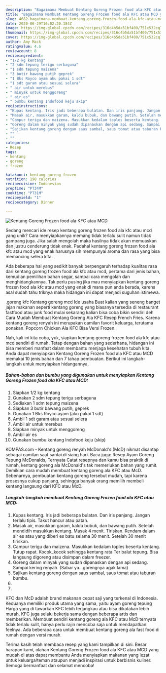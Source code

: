 ```yaml
---
description: "Bagaimana Membuat Kentang Goreng Frozen food ala KFC atau MCD yang Bisa Manjain Lidah"
title: "Bagaimana Membuat Kentang Goreng Frozen food ala KFC atau MCD yang Bisa Manjain Lidah"
slug: 4682-bagaimana-membuat-kentang-goreng-frozen-food-ala-kfc-atau-mcd-yang-bisa-manjain-lidah
date: 2020-06-29T16:02:20.184Z
image: https://img-global.cpcdn.com/recipes/316c4b5da51bf400/751x532cq70/kentang-goreng-frozen-food-ala-kfc-atau-mcd-foto-resep-utama.jpg
thumbnail: https://img-global.cpcdn.com/recipes/316c4b5da51bf400/751x532cq70/kentang-goreng-frozen-food-ala-kfc-atau-mcd-foto-resep-utama.jpg
cover: https://img-global.cpcdn.com/recipes/316c4b5da51bf400/751x532cq70/kentang-goreng-frozen-food-ala-kfc-atau-mcd-foto-resep-utama.jpg
author: Amy Mack
ratingvalue: 4.6
reviewcount: 8
recipeingredient:
- "1/2 kg kentang"
- "2 sdm tepung terigu serbaguna"
- "1 sdm tepung maizena"
- "3 butir bawang putih geprek"
- "1 Bks Royco ayam aku pakai 1 sdt"
- "1 sdt garam atau sesuai selera"
- " air untuk merebus"
- " minyak untuk menggoreng"
- " air es"
- " bumbu kentang Indofood keju skip"
recipeinstructions:
- "Kupas kentang. Iris jadi beberapa bulatan. Dan iris panjang. Jangan terlalu tipis. Takut hancur atau patah."
- "Masak air, masukkan garam, kaldu bubuk, dan bawang putih. Setelah mendidih masukkan kentang. Masak 4 menit. Tiriskan. Rendam dalam air es atau yang diberi es batu selama 30 menit. Setelah 30 menit tiriskan."
- "Campur terigu dan maizena. Masukkan kedalam toples beserta kentang. Tutup rapat. Kocok_kocok sehingga kentang rata Ter balut tepung. Bisa langsung digoreng atau disimpan dalam freezer."
- "Goreng dalam minyak yang sudah dipanaskan dengan api sedang. Sampai kering renyah. (Sabar ya...gorengnya agak lama)"
- "Sajikan kentang goreng dengan saus sambal, saus tomat atau taburan bumbu."
- ""
- ""
categories:
- Resep
tags:
- kentang
- goreng
- frozen

katakunci: kentang goreng frozen 
nutrition: 198 calories
recipecuisine: Indonesian
preptime: "PT34M"
cooktime: "PT31M"
recipeyield: "1"
recipecategory: Dinner

---
```



![Kentang Goreng Frozen food ala KFC atau MCD](https://img-global.cpcdn.com/recipes/316c4b5da51bf400/751x532cq70/kentang-goreng-frozen-food-ala-kfc-atau-mcd-foto-resep-utama.jpg)

Sedang mencari ide resep kentang goreng frozen food ala kfc atau mcd yang unik? Cara menyiapkannya memang tidak terlalu sulit namun tidak gampang juga. Jika salah mengolah maka hasilnya tidak akan memuaskan dan justru cenderung tidak enak. Padahal kentang goreng frozen food ala kfc atau mcd yang enak harusnya sih mempunyai aroma dan rasa yang bisa memancing selera kita.

Ada beberapa hal yang sedikit banyak berpengaruh terhadap kualitas rasa dari kentang goreng frozen food ala kfc atau mcd, pertama dari jenis bahan, kemudian pemilihan bahan segar, sampai cara mengolah dan menghidangkannya. Tak perlu pusing jika mau menyiapkan kentang goreng frozen food ala kfc atau mcd yang enak di mana pun anda berada, karena asal sudah tahu triknya maka hidangan ini dapat menjadi suguhan istimewa.

.goreng kfc Kentang goreng mcd Ide usaha Buat kalian yang seneng banget jajan makanan seperti kentang goreng yang biasanya tersedia di restaurant fastfood atau junk food mulai sekarang kalian bisa coba bikin sendiri deh Cara Mudah Membuat Kentang Goreng Ala KFC Resep French Fries. Karena kentang goreng renyah ini merupakan camilan favorit keluarga, terutama ponakan. Popcorn Chicken Ala KFC Bisa Versi Frozen.


Nah, kali ini kita coba, yuk, siapkan kentang goreng frozen food ala kfc atau mcd sendiri di rumah. Tetap dengan bahan yang sederhana, hidangan ini bisa memberi manfaat dalam membantu menjaga kesehatan tubuh kita. Anda dapat menyiapkan Kentang Goreng Frozen food ala KFC atau MCD memakai 10 jenis bahan dan 7 tahap pembuatan. Berikut ini langkah-langkah untuk menyiapkan hidangannya.

<!--inarticleads1-->

##### Bahan-bahan dan bumbu yang digunakan untuk menyiapkan Kentang Goreng Frozen food ala KFC atau MCD:

1. Siapkan 1/2 kg kentang
1. Gunakan 2 sdm tepung terigu serbaguna
1. Sediakan 1 sdm tepung maizena
1. Siapkan 3 butir bawang putih, geprek
1. Gunakan 1 Bks Royco ayam (aku pakai 1 sdt)
1. Ambil 1 sdt garam atau sesuai selera
1. Ambil  air untuk merebus
1. Siapkan  minyak untuk menggoreng
1. Ambil  air es
1. Gunakan  bumbu kentang Indofood keju (skip)


KOMPAS.com - Kentang goreng renyah McDonald&#39;s (McD) nikmat disantap sebagai camilan saat santai di siang hari. Baca juga: Resep Ayam Goreng Tepung McDonalds, Ternyata Catat resepnya dan kamu bisa praktik di rumah, kentang goreng ala McDonald&#39;s tak memerlukan bahan yang rumit. Demikian cara mudah membuat kentang goreng ala KFC atau McD. Sebenarnya, pembuatan kentang goreng tersebut mudah, tapi karena prosesnya cukup panjang, sehingga banyak orang memilih membeli kentang langsung dari KFC atau McD. 

<!--inarticleads2-->

##### Langkah-langkah membuat Kentang Goreng Frozen food ala KFC atau MCD:

1. Kupas kentang. Iris jadi beberapa bulatan. Dan iris panjang. Jangan terlalu tipis. Takut hancur atau patah.
1. Masak air, masukkan garam, kaldu bubuk, dan bawang putih. Setelah mendidih masukkan kentang. Masak 4 menit. Tiriskan. Rendam dalam air es atau yang diberi es batu selama 30 menit. Setelah 30 menit tiriskan.
1. Campur terigu dan maizena. Masukkan kedalam toples beserta kentang. Tutup rapat. Kocok_kocok sehingga kentang rata Ter balut tepung. Bisa langsung digoreng atau disimpan dalam freezer.
1. Goreng dalam minyak yang sudah dipanaskan dengan api sedang. Sampai kering renyah. (Sabar ya...gorengnya agak lama)
1. Sajikan kentang goreng dengan saus sambal, saus tomat atau taburan bumbu.
1. 
1. 


KFC dan McD adalah brand makanan cepat saji yang terkenal di Indonesia. Keduanya memiliki produk utama yang sama, yaitu ayam goreng tepung Harga yang di tawarkan KFC lebih terjangkau atau bisa dikatakan lebih murah. KFC juga selalu bekerja sama dengan beberapa artis dan memberikan. Membuat sendiri kentang goreng ala KFC atau McD ternyata tidak terlalu sulit, hanya perlu rajin mencoba saja untuk mendapatkan feelnya. Ada beberapa cara untuk membuat kentang goreng ala fast food di rumah dengan versi murah. 

Terima kasih telah membaca resep yang kami tampilkan di sini. Besar harapan kami, olahan Kentang Goreng Frozen food ala KFC atau MCD yang mudah di atas dapat membantu Anda menyiapkan makanan yang lezat untuk keluarga/teman ataupun menjadi inspirasi untuk berbisnis kuliner. Semoga bermanfaat dan selamat mencoba!
